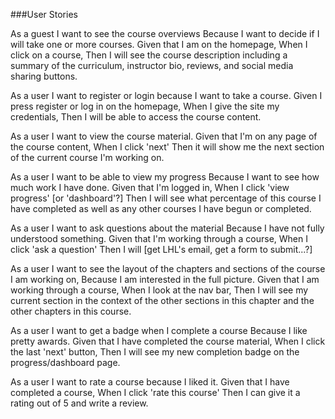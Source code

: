 ###User Stories

As a guest I want to see the course overviews
Because I want to decide if I will take one or more courses.
Given that I am on the homepage,
When I click on a course,
Then I will see the course description including a summary of the curriculum, instructor bio, reviews, and social media sharing buttons.

As a user I want to register or login because I want to take a course.
Given I press register or log in on the homepage,
When I give the site my credentials,
Then I will be able to access the course content.

As a user I want to view the course material.
Given that I'm on any page of the course content,
When I click 'next'
Then it will show me the next section of the current course I'm working on.

As a user I want to be able to view my progress
Because I want to see how much work I have done.
Given that I'm logged in,
When I click 'view progress' [or 'dashboard'?]
Then I will see what percentage of this course I have completed as well as any other courses I have begun or completed.

As a user I want to ask questions about the material
Because I have not fully understood something.
Given that I'm working through a course,
When I click 'ask a question'
Then I will [get LHL's email, get a form to submit...?]

As a user I want to see the layout of the chapters and sections of the course I am working on,
Because I am interested in the full picture.
Given that I am working through a course,
When I look at the nav bar,
Then I will see my current section in the context of the other sections in this chapter and the other chapters in this course.

As a user I want to get a badge when I complete a course
Because I like pretty awards.
Given that I have completed the course material,
When I click the last 'next' button,
Then I will see my new completion badge on the progress/dashboard page.

As a user I want to rate a course because I liked it.
Given that I have completed a course,
When I click 'rate this course'
Then I can give it a rating out of 5 and write a review.

